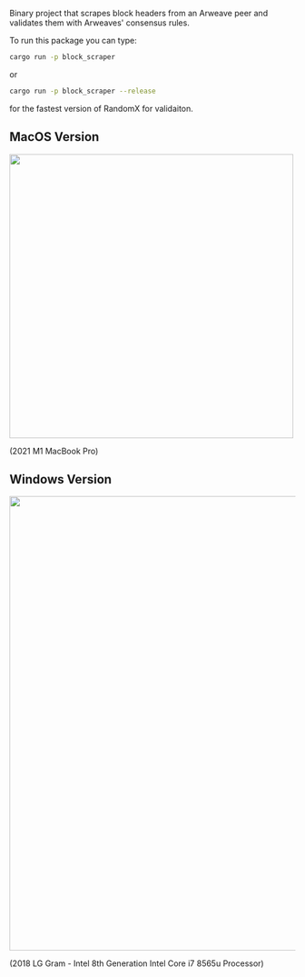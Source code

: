 Binary project that scrapes block headers from an Arweave peer and validates them with Arweaves' consensus rules.

To run this package you can type:

```bash
cargo run -p block_scraper
```

or 
```bash
cargo run -p block_scraper --release
```
for the fastest version of RandomX for validaiton.

## MacOS Version
<img src="https://github.com/ThePeopleOfTheNetwork/arweave_rs/assets/3269261/caeb60db-462a-4254-a5f9-3e5ef4fd5501)" width="500">

(2021 M1 MacBook Pro)

## Windows Version
<img src="https://github.com/ThePeopleOfTheNetwork/arweave_rs/assets/3269261/3c73c0a9-67ee-4d8d-80f8-c480610a8fb6)" width="800">

(2018 LG Gram - Intel 8th Generation Intel Core i7 8565u Processor)

